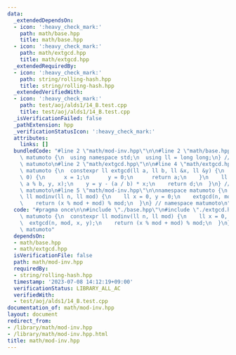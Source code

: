 ```yaml
---
data:
  _extendedDependsOn:
  - icon: ':heavy_check_mark:'
    path: math/base.hpp
    title: math/base.hpp
  - icon: ':heavy_check_mark:'
    path: math/extgcd.hpp
    title: math/extgcd.hpp
  _extendedRequiredBy:
  - icon: ':heavy_check_mark:'
    path: string/rolling-hash.hpp
    title: string/rolling-hash.hpp
  _extendedVerifiedWith:
  - icon: ':heavy_check_mark:'
    path: test/aoj/alds1/14_B.test.cpp
    title: test/aoj/alds1/14_B.test.cpp
  _isVerificationFailed: false
  _pathExtension: hpp
  _verificationStatusIcon: ':heavy_check_mark:'
  attributes:
    links: []
  bundledCode: "#line 2 \"math/mod-inv.hpp\"\n\n#line 2 \"math/base.hpp\"\n\nnamespace\
    \ matumoto {\n  using namespace std;\n  using ll = long long;\n} // namespace\
    \ matumoto\n#line 2 \"math/extgcd.hpp\"\n\n#line 4 \"math/extgcd.hpp\"\n\nnamespace\
    \ matumoto {\n  constexpr ll extgcd(ll a, ll b, ll &x, ll &y) {\n    if (b ==\
    \ 0) {\n      x = 1;\n      y = 0;\n      return a;\n    }\n    ll d = extgcd(b,\
    \ a % b, y, x);\n    y = y - (a / b) * x;\n    return d;\n  }\n} // namespace\
    \ matumoto\n#line 5 \"math/mod-inv.hpp\"\n\nnamespace matumoto {\n  constexpr\
    \ ll modinv(ll n, ll mod) {\n    ll x = 0, y = 0;\n    extgcd(n, mod, x, y);\n\
    \    return (x % mod + mod) % mod;\n  }\n} // namespace matumoto\n"
  code: "#pragma once\n\n#include \"./base.hpp\"\n#include \"./extgcd.hpp\"\n\nnamespace\
    \ matumoto {\n  constexpr ll modinv(ll n, ll mod) {\n    ll x = 0, y = 0;\n  \
    \  extgcd(n, mod, x, y);\n    return (x % mod + mod) % mod;\n  }\n} // namespace\
    \ matumoto"
  dependsOn:
  - math/base.hpp
  - math/extgcd.hpp
  isVerificationFile: false
  path: math/mod-inv.hpp
  requiredBy:
  - string/rolling-hash.hpp
  timestamp: '2023-07-08 14:12:19+09:00'
  verificationStatus: LIBRARY_ALL_AC
  verifiedWith:
  - test/aoj/alds1/14_B.test.cpp
documentation_of: math/mod-inv.hpp
layout: document
redirect_from:
- /library/math/mod-inv.hpp
- /library/math/mod-inv.hpp.html
title: math/mod-inv.hpp
---
```

